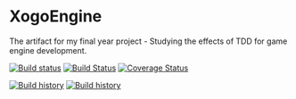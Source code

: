 # XogoEngine

The artifact for my final year project - Studying the effects of TDD for game engine development.

[![Build status](https://ci.appveyor.com/api/projects/status/wd07djm34vuop1k8/branch/master?svg=true&passingText=windows%20-%20passing&failingText=windows%20-%20failing&pendingText=windows%20-%20pending)](https://ci.appveyor.com/project/rmckirby/xogoengine/branch/master) [![Build Status](https://travis-ci.org/rmckirby/XogoEngine.svg?branch=master)](https://travis-ci.org/rmckirby/XogoEngine) [![Coverage Status](https://coveralls.io/repos/github/rmckirby/XogoEngine/badge.svg?branch=master)](https://coveralls.io/github/rmckirby/XogoEngine?branch=master)

[![Build history](http://buildstats.info/appveyor/chart/rmckirby/xogoengine?buildCount=20)](https://ci.appveyor.com/project/rmckirby/xogoengine/history) [![Build history](http://buildstats.info/travisci/chart/rmckirby/XogoEngine?buildCount=20)](https://travis-ci.org/rmckirby/XogoEngine/builds)
